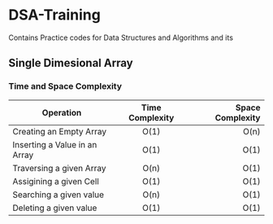 # DSA-Training
Contains Practice codes for Data Structures and Algorithms and its 

## Single Dimesional Array

### Time and Space Complexity

| Operation                     | Time Complexity  | Space Complexity  |
| ------------------------------|:----------------:| -----------------:|
| Creating an Empty Array       | O(1)             | O(n)              |
| Inserting a Value in an Array | O(1)             | O(1)              |
| Traversing a given Array      | O(n)             | O(1)              |
| Assigining a given Cell       | O(1)             | O(1)              |
| Searching a given value       | O(n)             | O(1)              |
| Deleting a given value        | O(1)             | O(1)              |